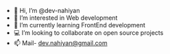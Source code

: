 - 👋 Hi, I’m @dev-nahiyan
- 📌 I’m interested in Web development 
- 📁 I’m currently learning FrontEnd development  
- 💻 I’m looking to collaborate on open source projects 
- 📫 Mail- dev.nahiyan@gmail.com

<!---
dev-nahiyan/dev-nahiyan is a ✨ special ✨ repository because its `README.md` (this file) appears on your GitHub profile.
You can click the Preview link to take a look at your changes.
--->
